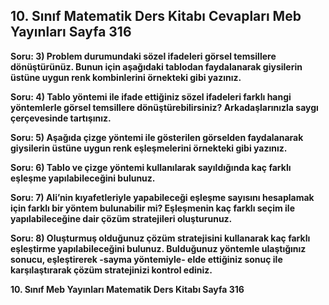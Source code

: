 ## 10. Sınıf Matematik Ders Kitabı Cevapları Meb Yayınları Sayfa 316

**Soru: 3) Problem durumundaki sözel ifadeleri görsel temsillere dönüştürünüz. Bunun için aşağıdaki tablodan faydalanarak giysilerin üstüne uygun renk kombinlerini örnekteki gibi yazınız.**

**Soru: 4) Tablo yöntemi ile ifade ettiğiniz sözel ifadeleri farklı hangi yöntemlerle görsel temsillere dönüştürebilirsiniz? Arkadaşlarınızla saygı çerçevesinde tartışınız.**

**Soru: 5) Aşağıda çizge yöntemi ile gösterilen görselden faydalanarak giysilerin üstüne uygun renk eşleşmelerini örnekteki gibi yazınız.**

**Soru: 6) Tablo ve çizge yöntemi kullanılarak sayıldığında kaç farklı eşleşme yapılabileceğini bulunuz.**

**Soru: 7) Ali’nin kıyafetleriyle yapabileceği eşleşme sayısını hesaplamak için farklı bir yöntem bulunabilir mi? Eşleşmenin kaç farklı seçim ile yapılabileceğine dair çözüm stratejileri oluşturunuz.**

**Soru: 8) Oluşturmuş olduğunuz çözüm stratejisini kullanarak kaç farklı eşleştirme yapılabileceğini bulunuz. Bulduğunuz yöntemle ulaştığınız sonucu, eşleştirerek -sayma yöntemiyle- elde ettiğiniz sonuç ile karşılaştırarak çözüm stratejinizi kontrol ediniz.**

**10. Sınıf Meb Yayınları Matematik Ders Kitabı Sayfa 316**